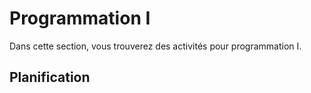 # Programmation I

Dans cette section, vous trouverez des activités pour programmation I.

## Planification
